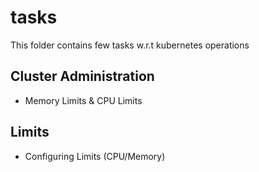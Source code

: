 # tasks
This folder contains few tasks w.r.t kubernetes operations

## Cluster Administration
- Memory Limits & CPU Limits

## Limits 
- Configuring Limits (CPU/Memory)
